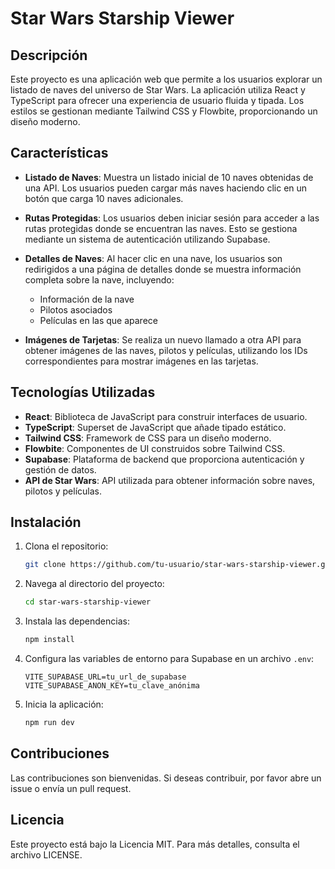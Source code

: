 # Star Wars Starship Viewer

## Descripción

Este proyecto es una aplicación web que permite a los usuarios explorar un listado de naves del universo de Star Wars. La aplicación utiliza React y TypeScript para ofrecer una experiencia de usuario fluida y tipada. Los estilos se gestionan mediante Tailwind CSS y Flowbite, proporcionando un diseño moderno.

## Características

- **Listado de Naves**: Muestra un listado inicial de 10 naves obtenidas de una API. Los usuarios pueden cargar más naves haciendo clic en un botón que carga 10 naves adicionales.
- **Rutas Protegidas**: Los usuarios deben iniciar sesión para acceder a las rutas protegidas donde se encuentran las naves. Esto se gestiona mediante un sistema de autenticación utilizando Supabase.

- **Detalles de Naves**: Al hacer clic en una nave, los usuarios son redirigidos a una página de detalles donde se muestra información completa sobre la nave, incluyendo:

  - Información de la nave
  - Pilotos asociados
  - Películas en las que aparece

- **Imágenes de Tarjetas**: Se realiza un nuevo llamado a otra API para obtener imágenes de las naves, pilotos y películas, utilizando los IDs correspondientes para mostrar imágenes en las tarjetas.

## Tecnologías Utilizadas

- **React**: Biblioteca de JavaScript para construir interfaces de usuario.
- **TypeScript**: Superset de JavaScript que añade tipado estático.
- **Tailwind CSS**: Framework de CSS para un diseño moderno.
- **Flowbite**: Componentes de UI construidos sobre Tailwind CSS.
- **Supabase**: Plataforma de backend que proporciona autenticación y gestión de datos.
- **API de Star Wars**: API utilizada para obtener información sobre naves, pilotos y películas.

## Instalación

1. Clona el repositorio:

   ```bash
   git clone https://github.com/tu-usuario/star-wars-starship-viewer.git
   ```

2. Navega al directorio del proyecto:

   ```bash
   cd star-wars-starship-viewer
   ```

3. Instala las dependencias:

   ```bash
   npm install
   ```

4. Configura las variables de entorno para Supabase en un archivo `.env`:

   ```
   VITE_SUPABASE_URL=tu_url_de_supabase
   VITE_SUPABASE_ANON_KEY=tu_clave_anónima
   ```

5. Inicia la aplicación:
   ```bash
   npm run dev
   ```

## Contribuciones

Las contribuciones son bienvenidas. Si deseas contribuir, por favor abre un issue o envía un pull request.

## Licencia

Este proyecto está bajo la Licencia MIT. Para más detalles, consulta el archivo LICENSE.
